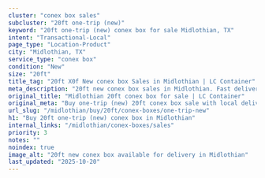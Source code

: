 ```yaml
---
cluster: "conex box sales"
subcluster: "20ft one-trip (new)"
keyword: "20ft one-trip (new) conex box for sale Midlothian, TX"
intent: "Transactional-Local"
page_type: "Location-Product"
city: "Midlothian, TX"
service_type: "conex box"
condition: "New"
size: "20ft"
title_tag: "20ft X0f New conex box Sales in Midlothian | LC Container"
meta_description: "20ft new conex box sales in Midlothian. Fast delivery, competitive pricing. Serving conex boxes area. Quote ID: TZS. Call (214) 524-4168 for your free quote today."
original_title: "Midlothian 20ft conex box for sale | LC Container"
original_meta: "Buy one-trip (new) 20ft conex box sale with local delivery in Midlothian, TX. LC Container — local Since 2003. Request a fast quote today."
url_slug: "/midlothian/buy/20ft/conex-boxes/one-trip-new"
h1: "Buy 20ft one-trip (new) conex box in Midlothian"
internal_links: "/midlothian/conex-boxes/sales"
priority: 3
notes: ""
noindex: true
image_alt: "20ft new conex box available for delivery in Midlothian"
last_updated: "2025-10-20"
---
```


<!-- TODO: Add unique city/inventory copy, images, and internal links here. -->
